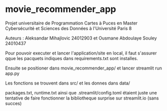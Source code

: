 # movie_recommender_app
Projet universitaire de Programmation Cartes à Puces en Master Cybersécurité et Sciences des Données à l'Université Paris 8

Auteurs : Aleksandar Mihajlovic 24012903 et Ousmane Abdoulaye Souley 24010437

Pour pouvoir executer et lancer l'application/site en local, il faut s'assurer qque les pacquets indiques dans requirements.txt sont installes.

Ensuite se positioner dans movie_recommender_app/ et lancer streamlit run app.py

Les fonctions se trouvent dans src/ et les donnes dans data/

packages.txt, runtime.txt ainsi que .streamlit/config.toml étaient juste une tentative de faire fonctionner la bibliotheque surprise sur streamlit.io (sans succes)
